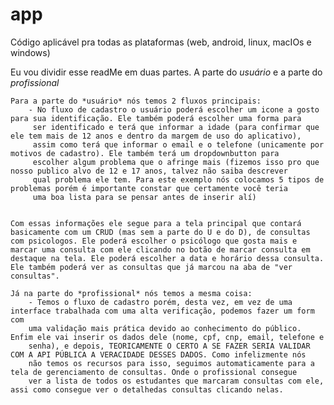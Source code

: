 # app

Código aplicável pra todas as plataformas (web, android, linux, macIOs e windows)

Eu vou dividir esse readMe em duas partes. A parte do *usuário* e a parte do *profissional*

    Para a parte do *usuário* nós temos 2 fluxos principais:
        - No fluxo de cadastro o usuário poderá escolher um icone a gosto para sua identificação. Ele também poderá escolher uma forma para
         ser identificado e terá que informar a idade (para confirmar que ele tem mais de 12 anos e dentro da margem de uso do aplicativo), 
         assim como terá que informar o email e o telefone (unicamente por motivos de cadastro). Ele também terá um dropdownbutton para 
         escolher algum problema que o afringe mais (fizemos isso pro que nosso publico alvo de 12 e 17 anos, talvez não saiba descrever 
         qual problema ele tem. Para este exemplo nós colocamos 5 tipos de problemas porém é importante constar que certamente você teria 
         uma boa lista para se pensar antes de inserir alí)


    Com essas informações ele segue para a tela principal que contará basicamente com um CRUD (mas sem a parte do U e do D), de consultas 
    com psicologos. Ele poderá escolher o psicólogo que gosta mais e marcar uma consulta com ele clicando no botão de marcar consulta em 
    destaque na tela. Ele poderá escolher a data e horário dessa consulta. Ele também poderá ver as consultas que já marcou na aba de "ver 
    consultas".

    Já na parte do *profissional* nós temos a mesma coisa:
        - Temos o fluxo de cadastro porém, desta vez, em vez de uma interface trabalhada com uma alta verificação, podemos fazer um form com 
        uma validação mais prática devido ao conhecimento do público. Enfim ele vai inserir os dados dele (nome, cpf, cnp, email, telefone e 
        senha), e depois, TEORICAMENTE O CERTO A SE FAZER SERIA VALIDAR COM A API PÚBLICA A VERACIDADE DESSES DADOS. Como infelizmente nós 
        não temos os recursos para isso, seguimos automaticamente para a tela de gerenciamento de consultas. Onde o profissional consegue 
        ver a lista de todos os estudantes que marcaram consultas com ele, assi como consegue ver o detalhedas consultas clicando nelas.
        
